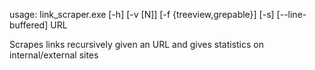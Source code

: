 usage: link_scraper.exe [-h] [-v [N]] [-f {treeview,grepable}] [-s] [--line-buffered] URL

Scrapes links recursively given an URL and gives statistics on internal/external sites